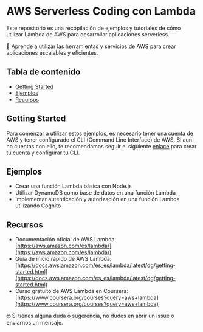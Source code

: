 # AWS Serverless Coding con Lambda 

Este repositorio es una recopilación de ejemplos y tutoriales de cómo utilizar Lambda de AWS para desarrollar aplicaciones serverless. 

🚀 Aprende a utilizar las herramientas y servicios de AWS para crear aplicaciones escalables y eficientes.

## Tabla de contenido
- [Getting Started](#getting-started)
- [Ejemplos](#ejemplos)
- [Recursos](#recursos)

## Getting Started
Para comenzar a utilizar estos ejemplos, es necesario tener una cuenta de AWS y tener configurado el CLI (Command Line Interface) de AWS. Si aun no cuentas con ello, te recomendamos seguir el siguiente [enlace](https://aws.amazon.com/es/getting-started/) para crear tu cuenta y configurar tu CLI.

## Ejemplos
- Crear una función Lambda básica con Node.js
- Utilizar DynamoDB como base de datos en una función Lambda
- Implementar autenticación y autorización en una función Lambda utilizando Cognito

## Recursos
- Documentación oficial de AWS Lambda: [https://aws.amazon.com/es/lambda/](https://aws.amazon.com/es/lambda/)
- Guía de inicio rápido de AWS Lambda: [https://docs.aws.amazon.com/es_es/lambda/latest/dg/getting-started.html](https://docs.aws.amazon.com/es_es/lambda/latest/dg/getting-started.html)
- Curso gratuito de AWS Lambda en Coursera: [https://www.coursera.org/courses?query=aws+lambda](https://www.coursera.org/courses?query=aws+lambda)

🤓 Si tienes alguna duda o sugerencia, no dudes en abrir un issue o enviarnos un mensaje.
